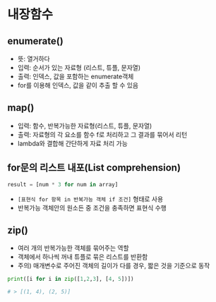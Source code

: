 # 내장함수
## enumerate()
* 뜻: 열거하다
* 입력: 순서가 있는 자료형 (리스트, 튜플, 문자열)
* 출력: 인덱스, 값을 포함하는 enumerate객체
* for를 이용해 인덱스, 값을 같이 추출 할 수 있음



## map()
* 입력: 함수, 반복가능한 자료형(리스트, 튜플, 문자열)
* 출력: 자료형의 각 요소를 함수 f로 처리하고 그 결과를 묶어서 리턴
* lambda와 결합해 간단하게 자료 처리 가능



## for문의 리스트 내포(List comprehension)
```python
result = [num * 3 for num in array]
```
* `[표현식 for 항목 in 반복가능 객체 if 조건]` 형태로 사용
* 반복가능 객체안의 원소든 중 조건을 충족하면 표현식 수행



## zip()

* 여러 개의 반복가능한 객체를 묶어주는 역할
* 객체에서 하나씩 꺼내 튜플로 묶은 리스트를 반환함
* 주의) 매개변수로 주어진 객체의 길이가 다를 경우, 짧은 것을 기준으로 동작



```python
print([i for i in zip([1,2,3], [4, 5])])

# > [(1, 4), (2, 5)]
```

